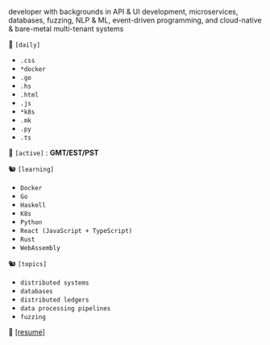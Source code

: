 developer with backgrounds in API & UI development, microservices, databases, fuzzing, NLP & ML, event-driven programming, and cloud-native & bare-metal multi-tenant systems

🔭 `[daily]`

- `.css`
- `*docker`
- `.go`
- `.hs`
- `.html`
- `.js`
- `*k8s`
- `.mk`
- `.py`
- `.ts`


🚡 `[active]` : **GMT/EST/PST**

🐿 `[learning]`

- `Docker`
- `Go`
- `Haskell`
- `K8s`
- `Python`
- `React (JavaScript + TypeScript)`
- `Rust`
- `WebAssembly`

🐿 `[topics]`

- `distributed systems`
- `databases`
- `distributed ledgers`
- `data processing pipelines`
- `fuzzing`


🍜 [[resume]](https://github.com/a6enez3r/portfolio/blob/main/src/static/resume/resume.pdf)
